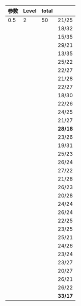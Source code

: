 |参数|Level|total | |
| - | - | - | - |
| 0.5 | 2 | 50 | 21/25 |
| | | | 18/32|
| | | |15/35 |
| | | |29/21 |
| | | |13/35 |
| | | |25/22 |
| | | |22/27 |
| | | |21/28 |
| | | |22/27 |
| | | | 18/30|
| | | | 22/26|
| | | | 24/25|
| | | | 21/27|
| | | | **28/18**|
| | | | 23/26|
| | | | 19/31|
| | | | 25/23|
| | | | 26/24|
| | | | 27/22|
| | | | 21/28|
| | | | 26/23|
| | | | 20/28|
| | | | 24/24|
| | | | 26/24|
| | | | 22/25 |
| | | | 23/25|
| | | | 25/21|
| | | | 24/26|
| | | | 23/24|
| | | | 23/27|
| | | | 20/27|
| | | | 26/21|
| | | | 26/22|
| | | | **33/17**|